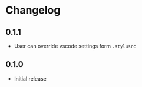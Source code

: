 # Changelog

## 0.1.1

  - User can override vscode settings form `.stylusrc`

## 0.1.0

  - Initial release